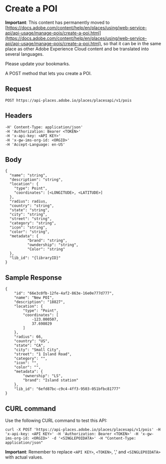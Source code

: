 # Create a POI

**Important**: This content has permanently moved to [https://docs.adobe.com/content/help/en/places/using/web-service-api/api-usage/manage-pois/create-a-poi.html](https://docs.adobe.com/content/help/en/places/using/web-service-api/api-usage/manage-pois/create-a-poi.html), so that it can be in the same place as other Adobe Experience Cloud content and be translated into several languages.

Please update your bookmarks.

A POST method that lets you create a POI.

## Request

```text
POST https://api-places.adobe.io/places/placesapi/v1/pois
```

## Headers

```text
-H' Content-Type: application/json'  
-H 'Authorization: Bearer <TOKEN>'  
-H 'x-api-key: <API KEY>'  
-H 'x-gw-ims-org-id: <ORGID>'  
-H 'Accept-Language: en-US'
```

## Body

```text
{
  "name": "string",
  "description": "string",
  "location": {
    "type": Point",
    "coordinates": [<LONGITUDE>, <LATITUDE>]
  },
  "radius": radius,
  "country": "string",
  "state": "string",
  "city": "string",
  "street": "string",
  "category": "string",
  "icon": "string",
  "color": "string",
  "metadata": {
          "brand": "string",
          "owndership": "string",
          "Color": "string"
  },
  "lib_id": "{libraryID}"
}
```

## Sample Response

```text
{
    "id": "66e3c0fb-12fe-4af2-863e-16e0e777d777",
    "name": "New POI",
    "description": "18827",
    "location": {
        "type": "Point",
        "coordinates": [
            -123.000507,
            37.698029
        ]
    },
    "radius": 66,
    "country": "US",
    "state": "CA",
    "city": "Small City",
    "street": "1 Island Road",
    "category": "",
    "icon": "",
    "color": "",
    "metadata": {
        "ownership": "LS",
        "brand": "Island station"
    },
    "lib_id": "6efd87bc-c9c4-4ff3-9503-051bfbc81777"
}
```

## CURL command

Use the following CURL command to test this API:

```text
curl -X POST 'https://api-places.adobe.io/places/placesapi/v1/pois' -H 'x-api-key: <API KEY>' -H 'Authorization: Bearer <TOKEN>' -H 'x-gw-ims-org-id: <ORGID>' -d '<SINGLEPOIDATA>' -H "Content-Type: application/json"
```

**Important**: Remember to replace `<API KEY>`, `<TOKEN>`, ',' and `<SINGLEPOIDATA>` with actual values.

